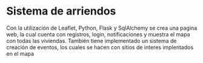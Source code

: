 # Sistema de arriendos
Con la utilización de Leaflet, Python, Flask y SqlAlchemy se crea una pagina web, la cual cuenta con registros, login, notificaciones y muestra el mapa con todas las viviendas. 
También tiene implementado un sistema de creación de eventos, los cuales se hacen con sitios de interes implentados en el mapa
